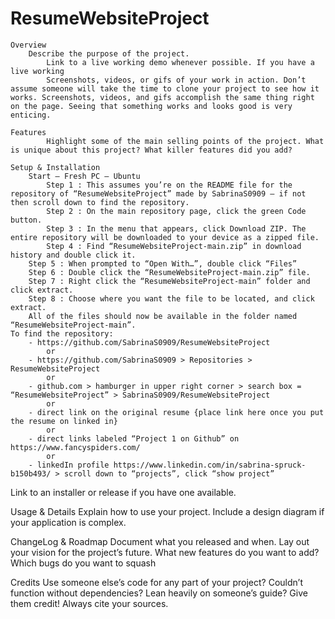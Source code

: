# ResumeWebsiteProject

	Overview
   		Describe the purpose of the project.
    		Link to a live working demo whenever possible. If you have a live working
    		Screenshots, videos, or gifs of your work in action. Don’t assume someone will take the time to clone your project to see how it works. Screenshots, videos, and gifs accomplish the same thing right on the page. Seeing that something works and looks good is very enticing.
    
	Features
    		Highlight some of the main selling points of the project. What is unique about this project? What killer features did you add?
    
	Setup & Installation
		Start – Fresh PC – Ubuntu
			Step 1 : This assumes you’re on the README file for the repository of “ResumeWebsiteProject” made by SabrinaS0909 – if not then scroll down to find the repository.
			Step 2 : On the main repository page, click the green Code button.
			Step 3 : In the menu that appears, click Download ZIP. The entire repository will be downloaded to your device as a zipped file.
			Step 4 : Find “ResumeWebsiteProject-main.zip” in download history and double click it.
		Step 5 : When prompted to “Open With…”, double click “Files”
		Step 6 : Double click the “ResumeWebsiteProject-main.zip” file.
		Step 7 : Right click the “ResumeWebsiteProject-main” folder and click extract.
		Step 8 : Choose where you want the file to be located, and click extract.
		All of the files should now be available in the folder named “ResumeWebsiteProject-main”. 
	To find the repository:
		- https://github.com/SabrinaS0909/ResumeWebsiteProject
			or
		- https://github.com/SabrinaS0909 > Repositories > ResumeWebsiteProject
			or
		- github.com > hamburger in upper right corner > search box = “ResumeWebsiteProject” > SabrinaS0909/ResumeWebsiteProject
			or
		- direct link on the original resume {place link here once you put the resume on linked in}
			or
		- direct links labeled “Project 1 on Github” on https://www.fancyspiders.com/
			or
		- linkedIn profile https://www.linkedin.com/in/sabrina-spruck-b150b493/ > scroll down to “projects”, click “show project”
        
Link to an installer or release if you have one available.
    
Usage & Details
    Explain how to use your project.
    Include a design diagram if your application is complex.
    
ChangeLog & Roadmap
    Document what you released and when.
    Lay out your vision for the project’s future. What new features do you want to add? Which bugs do you want to squash
    
Credits
    Use someone else’s code for any part of your project? Couldn’t function without dependencies? Lean heavily on someone’s guide? Give them credit! Always cite your sources.

